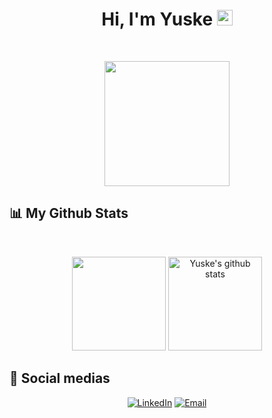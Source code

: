 <h1 align="center">Hi, I'm Yuske <img src="https://media.giphy.com/media/hvRJCLFzcasrR4ia7z/giphy.gif" width="25px"></h1>
<br>
<p align="center">
  <img src="https://tenor.com/pt/view/goku-gif-22710398.gif" width="200px">
</p>

<h2 align="left">📊 My Github Stats</h2>

<br>
<p align="center" >
  <img src="https://github-readme-stats.vercel.app/api/top-langs/?username=tuskininjaa&theme=github_dark&hide_langs_below=1&layout=compact&hide=jupyter%20notebook,assembly" height="150px"/>
  <img src="https://github-readme-stats.vercel.app/api?username=tuskininjaa&count_private=true&hide=stars&show_icons=true&theme=github_dark&line_height=27" alt="Yuske's github stats" height="150px"/>
</p>

<h2 align="left">🤝 Social medias</h2>

<p align=center>
  <a href="https://www.linkedin.com/in/vitor-yuske-watanabe-884136241/?originalSubdomain=br"><img src="https://img.shields.io/static/v1?style=for-the-badge&message=LinkedIn&color=0A66C2&logo=LinkedIn&logoColor=FFFFFF&label=" alt="LinkedIn" /></a>
  <a href="mailto:vitor.yuski1@gmail.com?subject=Hi%20Yuske,%20nice%20to%20meet%20you!"><img alt="Email" src="https://img.shields.io/static/v1?style=for-the-badge&message=Gmail&color=EA4335&logo=Gmail&logoColor=FFFFFF&label=" /></a>
</p>
